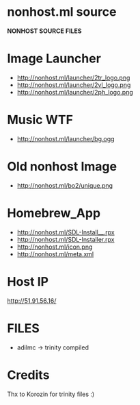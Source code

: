 # nonhost.ml source
**NONHOST SOURCE FILES**

# Image Launcher
- http://nonhost.ml/launcher/2tr_logo.png
- http://nonhost.ml/launcher/2vl_logo.png
- http://nonhost.ml/launcher/2ph_logo.png

# Music WTF
- http://nonhost.ml/launcher/bg.ogg

# Old nonhost Image
- http://nonhost.ml/bo2/unique.png

# Homebrew_App
- http://nonhost.ml/SDL-Install__.rpx
- http://nonhost.ml/SDL-Installer.rpx
- http://nonhost.ml/icon.png
- http://nonhost.ml/meta.xml

# Host IP
http://51.91.56.16/

# FILES 
- adilmc -> trinity compiled

# Credits
Thx to Korozin for trinity files :)
